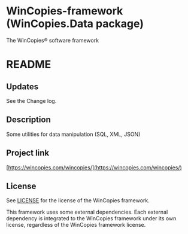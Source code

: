 ﻿WinCopies-framework (WinCopies.Data package)
============================================

The WinCopies® software framework

README
======

Updates
-------

See the Change log.

Description
-----------

Some utilities for data manipulation (SQL, XML, JSON)

Project link
------------

[https://wincopies.com/wincopies/](https://wincopies.com/wincopies/)

License
-------

See [LICENSE](https://github.com/pierresprim/WinCopies-framework/blob/master/LICENSE) for the license of the WinCopies framework.

This framework uses some external dependencies. Each external dependency is integrated to the WinCopies framework under its own license, regardless of the WinCopies framework license.
